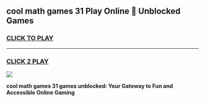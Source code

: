 
## cool math games 31 Play Online 👋 Unblocked Games
<h3>
<a href="https://news.freeplayer.one?title=cool_math_games_31&ref=17CMG">CLICK TO PLAY</a></h3>
<hr>

<h3>
<a href="https://news.freeplayer.one?title=cool_math_games_31&ref=17CMG">CLICK 2 PLAY</a>
  
</h3>

<a href="https://news.freeplayer.one?title=cool_math_games_31&ref=17CMG/"><img src="https://clearcache.store/games.png"></a>


**cool math games 31 games unblocked: Your Gateway to Fun and Accessible Online Gaming**
